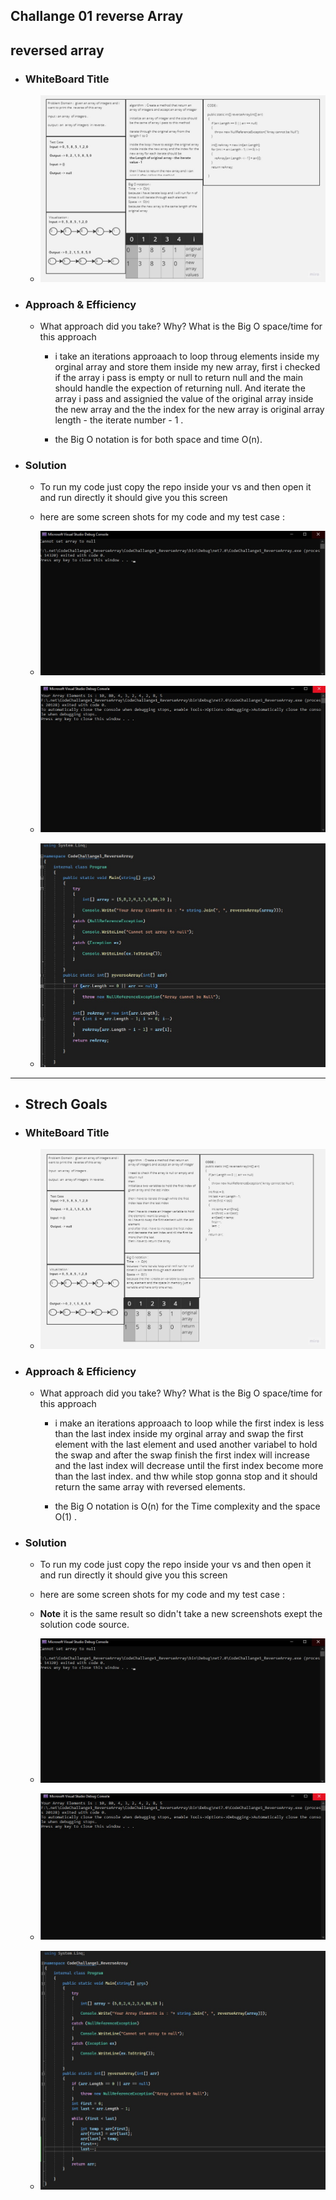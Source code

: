 ## Challange 01 reverse Array 


## reversed array 

- ### WhiteBoard Title 
    
    - ![WhiteBoard Reverse Array](./Assets/cc01-reversArray.jpg)

- ### Approach & Efficiency

    - What approach did you take? Why? What is the Big O space/time for this approach

        - i take an iterations approaach to loop throug elements inside my orginal array and store them inside my new array, first i checked if the array i pass is empty or null to return null and the main should handle the expection of returning null. And iterate the array i pass and assignied the value of the original array inside the new array and the the index for the new array is original array length - the iterate number - 1 .

        - the Big O notation is for both space and time O(n).

- ### Solution

    - To run my code just copy the repo inside your vs and then open it and run directly it should give you this screen 

    - here are some screen shots for my code and my test case :

    - ![Null array](./Assets/cc01-Screenshout%20test%20case%20if%20null.jpg)

    - ![Fillarray](./Assets/cc01-scereenshotrunningoutput.jpg)

    - ![Code Source](./Assets/cc01-CodeSolution.jpg) 

--- 
- ## Strech Goals 

- ### WhiteBoard Title 
    
    - ![WhiteBoard Reverse Array](./Assets/cc01-reversArray-2.jpg)

- ### Approach & Efficiency

    - What approach did you take? Why? What is the Big O space/time for this approach

        - i make an iterations approaach to loop while the first index is less than the last index inside my orginal array and swap the first element with the last element and used another variabel to hold the swap and after the swap finish the first index will increase and the last index will decrease until the first index become more than the last index. and thw while stop gonna stop and it should return the same array with reversed elements.

        - the Big O notation is O(n) for the Time complexity and the space  O(1) .

- ### Solution

    - To run my code just copy the repo inside your vs and then open it and run directly it should give you this screen 

    - here are some screen shots for my code and my test case :

    - **Note** it is the same result so didn't take a new screenshots exept the solution code source.

    - ![Null array](./Assets/cc01-Screenshout%20test%20case%20if%20null.jpg)

    - ![Fillarray](./Assets/cc01-scereenshotrunningoutput.jpg)

    - ![Code Source](./Assets/cc01-CodeSolution-2.jpg) 

